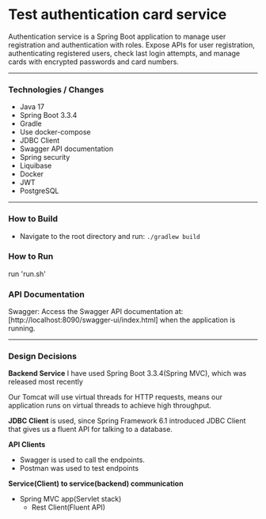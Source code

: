 # Test authentication card service

Authentication service is a Spring Boot application to manage user registration and authentication with roles.
Expose APIs for user registration, authenticating registered users, check last login attempts, and manage cards with encrypted passwords and card numbers.

---

### Technologies / Changes

* Java 17
* Spring Boot 3.3.4
* Gradle
* Use docker-compose
* JDBC Client
* Swagger API documentation
* Spring security
* Liquibase
* Docker
* JWT
* PostgreSQL

---

### How to Build

- Navigate to the root directory and run: `./gradlew build`

### How to Run

  run 'run.sh' 

### API Documentation

Swagger: Access the Swagger API documentation
at: [http://localhost:8090/swagger-ui/index.html] 
when the application is running.

---

### Design Decisions

**Backend Service**
I have used Spring Boot 3.3.4(Spring MVC), which was released most recently

Our Tomcat will use virtual threads for HTTP requests, means our application runs on virtual threads to achieve high throughput.

**JDBC Client** is used, since Spring Framework 6.1 introduced JDBC Client that gives us a fluent API for talking to a database.

**API Clients**
* Swagger is used to call the endpoints.
* Postman was used to test endpoints

**Service(Client) to service(backend) communication**

* Spring MVC app(Servlet stack)
    * Rest Client(Fluent API)
